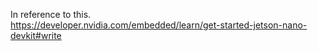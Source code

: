 In reference to this.  
https://developer.nvidia.com/embedded/learn/get-started-jetson-nano-devkit#write

